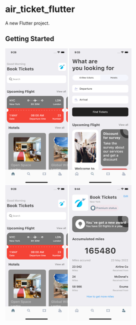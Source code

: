# air_ticket_flutter

A new Flutter project.

## Getting Started
<img src="assets/images/screen1.png" alt="drawing" width="200"/>
<img src="assets/images/screen2.png" alt="drawing" width="200"/>
<img src="assets/images/screen1.png" alt="drawing" width="200"/>
<img src="assets/images/screen4.png" alt="drawing" width="200"/>


